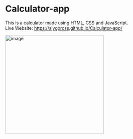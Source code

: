# Calculator-app
This is a calculator made using HTML, CSS and JavaScript. <br>
Live Website: https://slygoross.github.io/Calculator-app/

<img width="314" alt="image" src="https://github.com/Slygoross/Calculator-app/assets/117942641/314bc94d-b0c5-424d-884c-053772300004">


